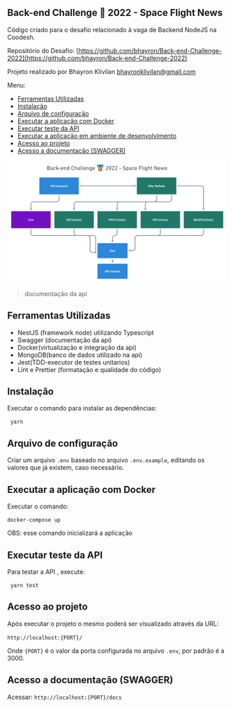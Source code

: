 ## Back-end Challenge 🏅 2022 - Space Flight News

Código criado para o desafio relacionado à vaga de Backend NodeJS na Coodesh.

Repositório do Desafio: [https://github.com/bhayron/Back-end-Challenge-2022](https://github.com/bhayron/Back-end-Challenge-2022)

Projeto realizado por Bhayron Klivilan [bhayronklivilan@gmail.com](mailto:bhayronklivilan@gmail.com)

Menu:

- [Ferramentas Utilizadas](#ferramentas-utilizadas)
- [Instalação](#instalação)
- [Arquivo de configuração](#arquivo-de-configuração)
- [Executar a aplicação com Docker](#executar-a-aplicação-com-docker)
- [Executar teste da API](#executar-teste-da-api)
- [Executar a aplicação em ambiente de desenvolvimento](#executar-a-aplicação-em-ambiente-de-desenvolvimento)
- [Acesso ao projeto](#acesso-ao-projeto)
- [Acesso a documentação (SWAGGER)](#acesso-a-documentação-swagger)

<img  src="readme.png"  alt="readme image">

> documentação da api

## Ferramentas Utilizadas

- NestJS (framework node) utilizando Typescript
- Swagger (documentação da api)
- Docker(virtualização e integração da api)
- MongoDB(banco de dados utilizado na api)
- Jest(TDD-executor de testes unitarios)
- Lint e Prettier (formatação e qualidade do código)

## Instalação

Executar o comando para instalar as dependências:

```
 yarn
```

## Arquivo de configuração

Criar um arquivo `.env` baseado no arquivo `.env.example`, editando os valores que já existem, caso necessário.

## Executar a aplicação com Docker

Executar o comando:

```
docker-compose up
```

OBS: esse comando inicializará a aplicação

## Executar teste da API

Para testar a API , execute:

```
 yarn test
```

## Acesso ao projeto

Após executar o projeto o mesmo poderá ser visualizado através da URL:

`http://localhost:{PORT}/`

Onde `{PORT}` é o valor da porta configurada no arquivo `.env`, por padrão é a 3000.

## Acesso a documentação (SWAGGER)

Acessar:
`http://localhost:{PORT}/docs`
